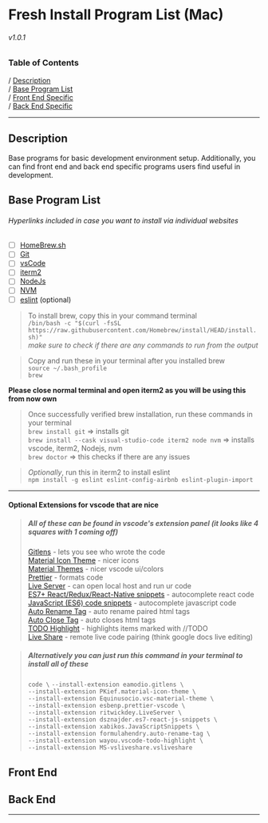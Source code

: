 # Fresh Install Program List (Mac)
###### v1.0.1

### Table of Contents

/ [Description](#description)   
/ [Base Program List](#base-program-list)  
/ [Front End Specific](#front-end)  
/ [Back End Specific](#back-end)

---
## Description
Base programs for basic development environment setup. Additionally, you can find front end and back end specific programs users find useful in development.

## Base Program List

###### Hyperlinks included in case you want to install via individual websites
 - [ ]  [HomeBrew.sh](https://brew.sh/)
 - [ ] [Git](https://git-scm.com/)
 - [ ] [vsCode](https://code.visualstudio.com/download)
 - [ ] [iterm2](https://iterm2.com/)
 - [ ] [NodeJs](https://nodejs.org/en/)
 - [ ] [NVM](https://npm.github.io/installation-setup-docs/installing/using-a-node-version-manager.html)
 - [ ] [eslint](https://eslint.org/) (optional)

> To install brew, copy this in your command terminal  
> ``/bin/bash -c "$(curl -fsSL https://raw.githubusercontent.com/Homebrew/install/HEAD/install.sh)"``  
> *make sure to check if there are any commands to run from the output*

>Copy and run these in your terminal after you installed brew  
> ``source ~/.bash_profile``  
> ``brew``

**Please close normal terminal and open iterm2 as you will be using this from now own**

>Once successfully verified brew installation, run these commands in your terminal  
>``brew install git`` => installs git  
>``brew install --cask visual-studio-code iterm2 node nvm`` => installs vscode,  iterm2, Nodejs, nvm  
>``brew doctor`` => this checks if there are any issues  

>*Optionally*, run this in iterm2 to install eslint  
>``npm install -g eslint eslint-config-airbnb eslint-plugin-import``
---
#### **Optional Extensions for vscode that are nice**
>##### All of these can be found in vscode's extension panel (it looks like 4 squares with 1 coming off)
> [Gitlens](https://marketplace.visualstudio.com/items?itemName=eamodio.gitlens) - lets you see who wrote the code  
> [Material Icon Theme](https://marketplace.visualstudio.com/items?itemName=PKief.material-icon-theme) - nicer icons  
> [Material Themes](https://marketplace.visualstudio.com/items?itemName=Equinusocio.vsc-material-theme) - nicer vscode ui/colors  
> [Prettier](https://marketplace.visualstudio.com/items?itemName=esbenp.prettier-vscode) - formats code  
>[ Live Server](https://marketplace.visualstudio.com/items?itemName=ritwickdey.LiveServer) - can open local host and run ur code  
>[ ES7+ React/Redux/React-Native snippets](https://marketplace.visualstudio.com/items?itemName=dsznajder.es7-react-js-snippets) - autocomplete react code  
> [JavaScript (ES6) code snippets](https://marketplace.visualstudio.com/items?itemName=xabikos.JavaScriptSnippets) - autocomplete javascript code  
> [Auto Rename Tag](https://marketplace.visualstudio.com/items?itemName=formulahendry.auto-rename-tag) - auto rename paired html tags  
> [Auto Close Tag](https://marketplace.visualstudio.com/items?itemName=formulahendry.auto-close-tag) - auto closes html tags  
> [TODO Highlight](https://marketplace.visualstudio.com/items?itemName=wayou.vscode-todo-highlight) - highlights items marked with //TODO  
>[ Live Share](https://marketplace.visualstudio.com/items?itemName=MS-vsliveshare.vsliveshare) - remote live code pairing (think google docs live editing)    
 
 >##### Alternatively you can just run this command in your terminal to install all of these
 >``code \``
 >``--install-extension eamodio.gitlens \``  
 >``--install-extension PKief.material-icon-theme \``  
 >``--install-extension Equinusocio.vsc-material-theme \``  
 >``--install-extension esbenp.prettier-vscode \``  
 >``--install-extension ritwickdey.LiveServer \``  
 >``--install-extension dsznajder.es7-react-js-snippets \``  
 >``--install-extension xabikos.JavaScriptSnippets \``   
 >``--install-extension formulahendry.auto-rename-tag \``   
 >``--install-extension wayou.vscode-todo-highlight \``   
 >``--install-extension MS-vsliveshare.vsliveshare``  

## Front End

## Back End
---
